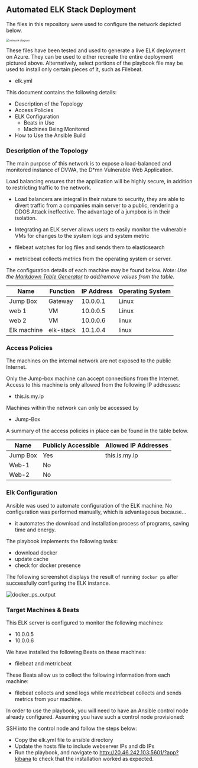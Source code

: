 ## Automated ELK Stack Deployment

The files in this repository were used to configure the network depicted below.

<img src="C:\Users\jaque\Pictures\Screenshots\network diagram.png" alt="network diagram" style="zoom:50%;" />

These files have been tested and used to generate a live ELK deployment on Azure. They can be used to either recreate the entire deployment pictured above. Alternatively, select portions of the playbook file may be used to install only certain pieces of it, such as Filebeat.

  - elk.yml

This document contains the following details:
- Description of the Topology
- Access Policies
- ELK Configuration
  - Beats in Use
  - Machines Being Monitored
- How to Use the Ansible Build


### Description of the Topology

The main purpose of this network is to expose a load-balanced and monitored instance of DVWA, the D*mn Vulnerable Web Application.

Load balancing ensures that the application will be highly secure, in addition to restricting traffic to the network.
- Load balancers are integral in their nature to security, they are able to divert traffic from a companies main server to a public, rendering a DDOS Attack ineffective. The advantage of a jumpbox is in their isolation.
- Integrating an ELK server allows users to easily monitor the vulnerable VMs for changes to the system logs and system metric

- filebeat watches for log files and sends them to elasticsearch
- metricbeat collects metrics from the operating system or server.

The configuration details of each machine may be found below.
_Note: Use the [Markdown Table Generator](http://www.tablesgenerator.com/markdown_tables) to add/remove values from the table_.

| Name        | Function  | IP Address | Operating System |
| ----------- | --------- | ---------- | ---------------- |
| Jump Box    | Gateway   | 10.0.0.1   | Linux            |
| web 1       | VM        | 10.0.0.5   | Linux            |
| web 2       | VM        | 10.0.0.6   | linux            |
| Elk machine | elk-stack | 10.1.0.4   | linux            |

### Access Policies

The machines on the internal network are not exposed to the public Internet. 

Only the Jump-box machine can accept connections from the Internet. Access to this machine is only allowed from the following IP addresses:
- this.is.my.ip

Machines within the network can only be accessed by
- Jump-Box

A summary of the access policies in place can be found in the table below.

| Name     | Publicly Accessible | Allowed IP Addresses |
| -------- | ------------------- | -------------------- |
| Jump Box | Yes                 | this.is.my.ip        |
| Web-1    | No                  |                      |
| Web-2    | No                  |                      |

### Elk Configuration

Ansible was used to automate configuration of the ELK machine. No configuration was performed manually, which is advantageous because...
- it automates the download and installation process of programs, saving time and energy.

The playbook implements the following tasks:

- download docker
- update cache
- check for docker presence 

The following screenshot displays the result of running `docker ps` after successfully configuring the ELK instance.

![docker_ps_output](C:\Users\jaque\Pictures\Screenshots\docker_ps_output.png)

### Target Machines & Beats
This ELK server is configured to monitor the following machines:
- 10.0.0.5	
- 10.0.0.6

We have installed the following Beats on these machines:
- filebeat and metricbeat

These Beats allow us to collect the following information from each machine:
- filebeat collects and send logs while meatricbeat collects and sends metrics from your machine.

In order to use the playbook, you will need to have an Ansible control node already configured. Assuming you have such a control node provisioned: 

SSH into the control node and follow the steps below:
- Copy the elk.yml file to ansible directory 
- Update the hosts file to include webserver IPs and db IPs
- Run the playbook, and navigate to http://20.46.242.103:5601/?app?kibana to check that the installation worked as expected.


